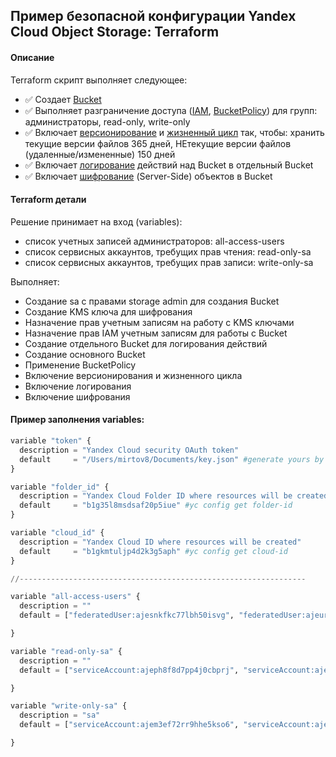 ## Пример безопасной конфигурации Yandex Cloud Object Storage: Terraform

#### Описание 
Terraform скрипт выполняет следующее:
- :white_check_mark: Создает [Bucket](https://cloud.yandex.ru/docs/storage/concepts/bucket)
- :white_check_mark: Выполняет разграничение доступа ([IAM](https://cloud.yandex.ru/docs/storage/security/), [BucketPolicy](https://cloud.yandex.ru/docs/storage/concepts/policy)) для групп: администраторы, read-only, write-only
- :white_check_mark: Включает [версионирование](https://cloud.yandex.ru/docs/storage/concepts/versioning) и [жизненный цикл](https://cloud.yandex.ru/docs/storage/concepts/lifecycles) так, чтобы: хранить текущие версии файлов 365 дней, НЕтекущие версии файлов (удаленные/измененные) 150 дней
- :white_check_mark: Включает [логирование](https://cloud.yandex.ru/docs/storage/operations/buckets/enable-logging) действий над Bucket в отдельный Bucket
- :white_check_mark: Включает [шифрование](https://cloud.yandex.ru/docs/storage/operations/buckets/encrypt) (Server-Side) объектов в Bucket 

#### Terraform детали 
Решение принимает на вход (variables):
- список учетных записей администраторов: all-access-users
- список сервисных аккаунтов, требущих прав чтения: read-only-sa
- список сервисных аккаунтов, требущих прав записи: write-only-sa

Выполняет:
- Создание sa с правами storage admin для создания Bucket
- Создание KMS ключа для шифрования
- Назначение прав учетным записям на работу с KMS ключами
- Назначение прав IAM учетным записям для работы с Bucket
- Создание отдельного Bucket для логирования действий 
- Создание основного Bucket
- Применение BucketPolicy 
- Включение версионирования и жизненного цикла
- Включение логирования
- Включение шифрования

#### Пример заполнения variables:
```Python
variable "token" {
  description = "Yandex Cloud security OAuth token"
  default     = "/Users/mirtov8/Documents/key.json" #generate yours by this https://cloud.yandex.ru/docs/iam/concepts/authorization/oauth-token
}

variable "folder_id" {
  description = "Yandex Cloud Folder ID where resources will be created"
  default     = "b1g35l8msdsaf20p5iue" #yc config get folder-id
}

variable "cloud_id" {
  description = "Yandex Cloud ID where resources will be created"
  default     = "b1gkmtuljp4d2k3g5aph" #yc config get cloud-id
}

//----------------------------------------------------------------

variable "all-access-users" {
  description = ""
  default = ["federatedUser:ajesnkfkc77lbh50isvg", "federatedUser:ajeurmedn87ekpuc4e08"]

}

variable "read-only-sa" {
  description = ""
  default = ["serviceAccount:ajeph8f8d7pp4j0cbprj", "serviceAccount:aje066sl8m1e7ci508bl"]

}

variable "write-only-sa" {
  description = "sa"
  default = ["serviceAccount:ajem3ef72rr9hhe5kso6", "serviceAccount:aje1ngf44k7nceombinn"]

}
```
